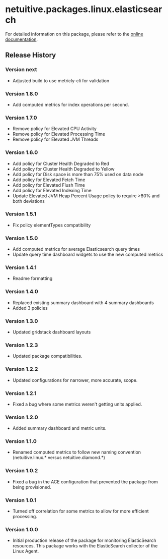# netuitive.packages.linux.elasticsearch

For detailed information on this package, please refer to the [online documentation](https://help.netuitive.com/Content/Integrations/elastic_search.htm).

## Release History

### Version next

* Adjusted build to use metricly-cli for validation

### Version 1.8.0

* Add computed metrics for index operations per second.

### Version 1.7.0

* Remove policy for Elevated CPU Activity
* Remove policy for Elevated Processing Time
* Remove policy for Elevated JVM Threads

### Version 1.6.0

* Add policy for Cluster Health Degraded to Red
* Add policy for Cluster Health Degraded to Yellow
* Add policy for Disk space is more than 75% used on data node
* Add policy for Elevated Fetch Time
* Add policy for Elevated Flush Time
* Add policy for Elevated Indexing Time
* Update Elevated JVM Heap Percent Usage policy to require >80% and both deviations

### Version 1.5.1

* Fix policy elementTypes compatibility

### Version 1.5.0

* Add computed metrics for average Elasticsearch query times
* Update query time dashboard widgets to use the new computed metrics

### Version 1.4.1

* Readme formatting

### Version 1.4.0

* Replaced existing summary dashboard with 4 summary dashboards
* Added 3 policies

### Version 1.3.0

* Updated gridstack dashboard layouts

### Version 1.2.3

* Updated package compatibilities.

### Version 1.2.2

* Updated configurations for narrower, more accurate, scope.

### Version 1.2.1

* Fixed a bug where some metrics weren't getting units applied.

### Version 1.2.0

* Added summary dashboard and metric units.

### Version 1.1.0

* Renamed computed metrics to follow new naming convention (netuitive.linux.* versus netuitive.diamond.*)

### Version 1.0.2

* Fixed a bug in the ACE configuration that prevented the package from being provisioned.

### Version 1.0.1

* Turned off correlation for some metrics to allow for more efficient processing.

### Version 1.0.0

* Initial production release of the package for monitoring ElasticSearch resources.  This package works with the ElasticSearch collector of the Linux Agent.
